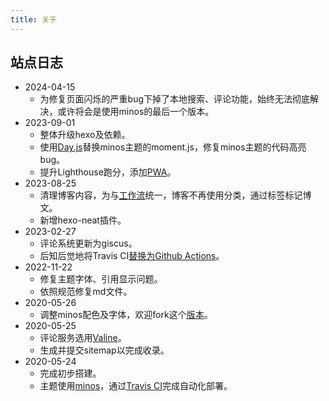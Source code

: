 ```yaml
---
title: 关于
---
```


## 站点日志

- 2024-04-15
  - 为修复页面闪烁的严重bug下掉了本地搜索、评论功能，始终无法彻底解决，或许将会是使用minos的最后一个版本。
- 2023-09-01
  - 整体升级hexo及依赖。
  - 使用[Day.js][7]替换minos主题的moment.js，修复minos主题的代码高亮bug。
  - 提升Lighthouse跑分，添加[PWA][8]。
- 2023-08-25
  - 清理博客内容，为与[工作流][6]统一，博客不再使用分类，通过标签标记博文。
  - 新增hexo-neat插件。
- 2023-02-27
  - 评论系统更新为giscus。
  - 后知后觉地将Travis CI[替换为Github Actions][5]。
- 2022-11-22
  - 修复主题字体、引用显示问题。
  - 依照规范修复md文件。
- 2020-05-26
  - 调整minos配色及字体，欢迎fork这个[版本][4]。
- 2020-05-25
  - 评论服务选用[Valine][3]。
  - 生成并提交sitemap以完成收录。
- 2020-05-24
  - 完成初步搭建。
  - 主题使用[minos][1]，通过[Travis CI][2]完成自动化部署。

[1]: https://github.com/ppoffice/hexo-theme-minos
[2]: https://travis-ci.org/
[3]: https://valine.js.org/
[4]: https://github.com/mykonakona/hexo-theme-minos
[5]: https://www.v2ex.com/t/736510
[6]: https://mykonakona.github.io/posts/2023-08-27/
[7]: https://day.js.org/
[8]: https://mykonakona.github.io/posts/2023-09-01/
